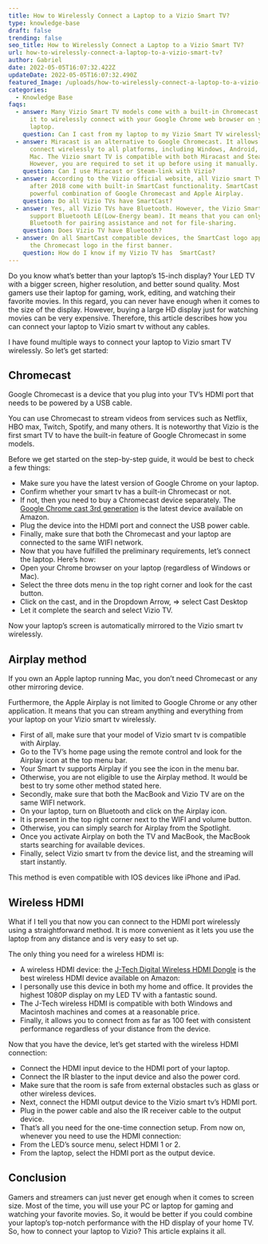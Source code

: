 ```yaml
---
title: How to Wirelessly Connect a Laptop to a Vizio Smart TV?
type: knowledge-base
draft: false
trending: false
seo_title: How to Wirelessly Connect a Laptop to a Vizio Smart TV?
url: how-to-wirelessly-connect-a-laptop-to-a-vizio-smart-tv?
author: Gabriel
date: 2022-05-05T16:07:32.422Z
updateDate: 2022-05-05T16:07:32.490Z
featured_Image: /uploads/how-to-wirelessly-connect-a-laptop-to-a-vizio-smart-tv.webp
categories:
  - Knowledge Base
faqs:
  - answer: Many Vizio Smart TV models come with a built-in Chromecast. You can use
      it to wirelessly connect with your Google Chrome web browser on your
      laptop.
    question: Can I cast from my laptop to my Vizio Smart TV wirelessly?
  - answer: Miracast is an alternative to Google Chromecast. It allows you to
      connect wirelessly to all platforms, including Windows, Android, IOS, and
      Mac. The Vizio smart TV is compatible with both Miracast and Steam-link.
      However, you are required to set it up before using it manually.
    question: Can I use Miracast or Steam-link with Vizio?
  - answer: According to the Vizio official website, all Vizio smart TVs released
      after 2018 come with built-in SmartCast functionality. SmartCast is a
      powerful combination of Google Chromecast and Apple Airplay.
    question: Do all Vizio TVs have SmartCast?
  - answer: Yes, all Vizio TVs have Bluetooth. However, the Vizio Smart TVs only
      support Bluetooth LE(Low-Energy beam). It means that you can only use
      Bluetooth for pairing assistance and not for file-sharing.
    question: Does Vizio TV have Bluetooth?
  - answer: On all SmartCast compatible devices, the SmartCast logo appears next to
      the Chromecast logo in the first banner.
    question: How do I know if my Vizio TV has  SmartCast?
---
```

Do you know what’s better than your laptop’s 15-inch display? Your LED TV with a bigger screen, higher resolution, and better sound quality. Most gamers use their laptop for gaming, work, editing, and watching their favorite movies. In this regard, you can never have enough when it comes to the size of the display. However, buying a large HD display just for watching movies can be very expensive. Therefore, this article describes how you can connect your laptop to Vizio smart tv without any cables.

I have found multiple ways to connect your laptop to Vizio smart TV wirelessly. So let’s get started:

## Chromecast

Google Chromecast is a device that you plug into your TV’s HDMI port that needs to be powered by a USB cable.

You can use Chromecast to stream videos from services such as Netflix, HBO max, Twitch, Spotify, and many others. It is noteworthy that Vizio is the first smart TV to have the built-in feature of Google Chromecast in some models. 

Before we get started on the step-by-step guide, it would be best to check a few things:

* Make sure you have the latest version of Google Chrome on your laptop.
* Confirm whether your smart tv has a built-in Chromecast or not.
* If not, then you need to buy a Chromecast device separately. The [Google Chrome cast 3rd generation](https://www.amazon.com/Google-GA00439-US-Chromecast-3rd-Generation/dp/B015UKRNGS) is the latest device available on Amazon.
* Plug the device into the HDMI port and connect the USB power cable.
* Finally, make sure that both the Chromecast and your laptop are connected to the same WIFI network.
* Now that you have fulfilled the preliminary requirements, let’s connect the laptop. Here’s how:
* Open your Chrome browser on your laptop (regardless of Windows or Mac).
* Select the three dots menu in the top right corner and look for the cast button.
* Click on the cast, and in the Dropdown Arrow, ⇒ select Cast Desktop
* Let it complete the search and select Vizio TV.

Now your laptop’s screen is automatically mirrored to the Vizio smart tv wirelessly.

## Airplay method

If you own an Apple laptop running Mac, you don’t need Chromecast or any other mirroring device.

Furthermore, the Apple Airplay is not limited to Google Chrome or any other application. It means that you can stream anything and everything from your laptop on your Vizio smart tv wirelessly.

* First of all, make sure that your model of Vizio smart tv is compatible with Airplay.
* Go to the TV’s home page using the remote control and look for the Airplay icon at the top menu bar.
* Your Smart tv supports Airplay if you see the icon in the menu bar.
* Otherwise, you are not eligible to use the Airplay method. It would be best to try some other method stated here.
* Secondly, make sure that both the MacBook and Vizio TV are on the same WIFI network.
* On your laptop, turn on Bluetooth and click on the Airplay icon.
* It is present in the top right corner next to the WIFI and volume button.
* Otherwise, you can simply search for Airplay from the Spotlight.
* Once you activate Airplay on both the TV and MacBook, the MacBook starts searching for available devices.
* Finally, select Vizio smart tv from the device list, and the streaming will start instantly.

This method is even compatible with IOS devices like iPhone and iPad.

## Wireless HDMI

What if I tell you that now you can connect to the HDMI port wirelessly using a straightforward method. It is more convenient as it lets you use the laptop from any distance and is very easy to set up.

The only thing you need for a wireless HDMI is:

* A wireless HDMI device: the [J-Tech Digital Wireless HDMI Dongle](https://www.amazon.com/J-Tech-Digital-Wireless-Passthrough-JTECH-WDEX-50M2/dp/B089X3PYHP) is the best wireless HDMI device available on Amazon:
* I personally use this device in both my home and office. It provides the highest 1080P display on my LED TV with a fantastic sound.
* The J-Tech wireless HDMI is compatible with both Windows and Macintosh machines and comes at a reasonable price.
* Finally, it allows you to connect from as far as 100 feet with consistent performance regardless of your distance from the device.

Now that you have the device, let’s get started with the wireless HDMI connection:

* Connect the HDMI input device to the HDMI port of your laptop.
* Connect the IR blaster to the input device and also the power cord.
* Make sure that the room is safe from external obstacles such as glass or other wireless devices.
* Next, connect the HDMI output device to the Vizio smart tv’s HDMI port.
* Plug in the power cable and also the IR receiver cable to the output device.
* That’s all you need for the one-time connection setup. From now on, whenever you need to use the HDMI connection:
* From the LED’s source menu, select HDMI 1 or 2.
* From the laptop, select the HDMI port as the output device.

## Conclusion

Gamers and streamers can just never get enough when it comes to screen size. Most of the time, you will use your PC or laptop for gaming and watching your favorite movies. So, it would be better if you could combine your laptop’s top-notch performance with the HD display of your home TV. So, how to connect your laptop to Vizio? This article explains it all.